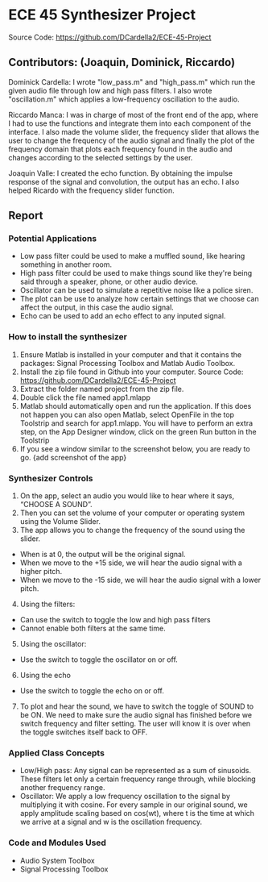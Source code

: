 # ECE 45 Synthesizer Project 

Source Code: https://github.com/DCardella2/ECE-45-Project

## Contributors: (Joaquin, Dominick, Riccardo)
Dominick Cardella: I wrote "low_pass.m" and "high_pass.m" which run the given audio file through low and high pass filters. I also wrote "oscillation.m" which applies a low-frequency oscillation to the audio. 

Riccardo Manca: I was in charge of most of the front end of the app, where I had to use the functions and integrate them into each component of the interface. I also made the volume slider, the frequency slider that allows the user to change the frequency of the audio signal and finally the plot of the frequency domain that plots each frequency found in the audio and changes according to the selected settings by the user.

Joaquin Valle: I created the echo function. By obtaining the impulse response of the signal and convolution, the output has an echo. I also helped Ricardo with the frequency slider function. 

## Report

### Potential Applications
- Low pass filter could be used to make a muffled sound, like hearing something in another room.
- High pass filter could be used to make things sound like they're being said through a speaker, phone, or other audio device.
- Oscillator can be used to simulate a repetitive noise like a police siren.
- The plot can be use to analyze how certain settings that we choose can affect the output, in this case the audio signal.
- Echo can be used to add an echo effect to any inputed signal.

### How to install the synthesizer
1. Ensure Matlab is installed in your computer and that it contains the packages: Signal Processing Toolbox and Matlab Audio Toolbox.
2. Install the zip file found in Github into your computer. Source Code: https://github.com/DCardella2/ECE-45-Project
3. Extract the folder named project from the zip file.
4. Double click the file named app1.mlapp
5. Matlab should automatically open and run the application. If this does not happen you can also open Matlab, select OpenFile in the top Toolstrip and search for app1.mlapp. You will have to perform an extra step, on the App Designer window, click on the green Run button in the Toolstrip
6. If you see a window similar to the screenshot below, you are ready to go.
{add screenshot of the app}

### Synthesizer Controls
1. On the app, select an audio you would like to hear where it says, “CHOOSE A SOUND”.
2. Then you can set the volume of your computer or operating system using the Volume Slider.
3. The app allows you to change the frequency of the sound using the slider.
  - When is at 0, the output will be the original signal.
  - When we move to the +15 side, we will hear the audio signal with a higher pitch.
  - When we move to the -15 side, we will hear the audio signal with a lower pitch.
4. Using the filters: 
  - Can use the switch to toggle the low and high pass filters
  - Cannot enable both filters at the same time.
5. Using the oscillator: 
  - Use the switch to toggle the oscillator on or off.
6. Using the echo
  - Use the switch to toggle the echo on or off.
7. To plot and hear the sound, we have to switch the toggle of SOUND to be ON. We need to make sure the audio signal has finished before we switch frequency and filter setting. The user will know it is over when the toggle switches itself back to OFF.

### Applied Class Concepts
- Low/High pass: Any signal can be represented as a sum of sinusoids. These filters let only a certain frequency range through, while blocking another frequency range.
- Oscillator: We apply a low frequency oscillation to the signal by multiplying it with cosine. For every sample in our original sound, we apply amplitude scaling based on cos(wt), where t is the time at which we arrive at a signal and w is the oscillation frequency.

### Code and Modules Used
- Audio System Toolbox
- Signal Processing Toolbox
